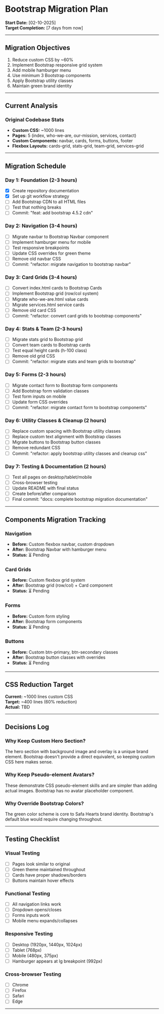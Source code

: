 # Bootstrap Migration Plan

**Start Date:** [02-10-2025]  
**Target Completion:** [7 days from now]

---

## Migration Objectives

1. Reduce custom CSS by ~60%
2. Implement Bootstrap responsive grid system
3. Add mobile hamburger menu
4. Use minimum 3 Bootstrap components
5. Apply Bootstrap utility classes
6. Maintain green brand identity

---

## Current Analysis

### Original Codebase Stats
- **Custom CSS:** ~1000 lines
- **Pages:** 5 (index, who-we-are, our-mission, services, contact)
- **Custom Components:** navbar, cards, forms, buttons, footer
- **Flexbox Layouts:** cards-grid, stats-grid, team-grid, services-grid

---

## Migration Schedule

### Day 1: Foundation (2-3 hours)
- [x] Create repository documentation
- [x] Set up git workflow strategy
- [ ] Add Bootstrap CDN to all HTML files
- [ ] Test that nothing breaks
- [ ] Commit: "feat: add bootstrap 4.5.2 cdn"

### Day 2: Navigation (3-4 hours)
- [ ] Migrate navbar to Bootstrap Navbar component
- [ ] Implement hamburger menu for mobile
- [ ] Test responsive breakpoints
- [ ] Update CSS overrides for green theme
- [ ] Remove old navbar CSS
- [ ] Commit: "refactor: migrate navigation to bootstrap navbar"

### Day 3: Card Grids (3-4 hours)
- [ ] Convert index.html cards to Bootstrap Cards
- [ ] Implement Bootstrap grid (row/col system)
- [ ] Migrate who-we-are.html value cards
- [ ] Migrate services.html service cards
- [ ] Remove old card CSS
- [ ] Commit: "refactor: convert card grids to bootstrap components"

### Day 4: Stats & Team (2-3 hours)
- [ ] Migrate stats grid to Bootstrap grid
- [ ] Convert team cards to Bootstrap cards
- [ ] Test equal height cards (h-100 class)
- [ ] Remove old grid CSS
- [ ] Commit: "refactor: migrate stats and team grids to bootstrap"

### Day 5: Forms (2-3 hours)
- [ ] Migrate contact form to Bootstrap form components
- [ ] Add Bootstrap form validation classes
- [ ] Test form inputs on mobile
- [ ] Update form CSS overrides
- [ ] Commit: "refactor: migrate contact form to bootstrap components"

### Day 6: Utility Classes & Cleanup (2 hours)
- [ ] Replace custom spacing with Bootstrap utility classes
- [ ] Replace custom text alignment with Bootstrap classes
- [ ] Migrate buttons to Bootstrap button classes
- [ ] Remove redundant CSS
- [ ] Commit: "refactor: apply bootstrap utility classes and cleanup css"

### Day 7: Testing & Documentation (2 hours)
- [ ] Test all pages on desktop/tablet/mobile
- [ ] Cross-browser testing
- [ ] Update README with final status
- [ ] Create before/after comparison
- [ ] Final commit: "docs: complete bootstrap migration documentation"

---

## Components Migration Tracking

### Navigation
- **Before:** Custom flexbox navbar, custom dropdown
- **After:** Bootstrap Navbar with hamburger menu
- **Status:** ⏳ Pending

### Card Grids
- **Before:** Custom flexbox grid system
- **After:** Bootstrap grid (row/col) + Card component
- **Status:** ⏳ Pending

### Forms
- **Before:** Custom form styling
- **After:** Bootstrap form components
- **Status:** ⏳ Pending

### Buttons
- **Before:** Custom btn-primary, btn-secondary classes
- **After:** Bootstrap button classes with overrides
- **Status:** ⏳ Pending

---

## CSS Reduction Target

**Current:** ~1000 lines custom CSS  
**Target:** ~400 lines (60% reduction)  
**Actual:** TBD

---

## Decisions Log

### Why Keep Custom Hero Section?
The hero section with background image and overlay is a unique brand element. Bootstrap doesn't provide a direct equivalent, so keeping custom CSS here makes sense.

### Why Keep Pseudo-element Avatars?
These demonstrate CSS pseudo-element skills and are simpler than adding actual images. Bootstrap has no avatar placeholder component.

### Why Override Bootstrap Colors?
The green color scheme is core to Safa Hearts brand identity. Bootstrap's default blue would require changing throughout.

---

## Testing Checklist

### Visual Testing
- [ ] Pages look similar to original
- [ ] Green theme maintained throughout
- [ ] Cards have proper shadows/borders
- [ ] Buttons maintain hover effects

### Functional Testing
- [ ] All navigation links work
- [ ] Dropdown opens/closes
- [ ] Forms inputs work
- [ ] Mobile menu expands/collapses

### Responsive Testing
- [ ] Desktop (1920px, 1440px, 1024px)
- [ ] Tablet (768px)
- [ ] Mobile (480px, 375px)
- [ ] Hamburger appears at lg breakpoint (992px)

### Cross-browser Testing
- [ ] Chrome
- [ ] Firefox
- [ ] Safari
- [ ] Edge

---
